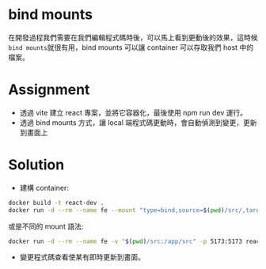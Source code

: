 # bind mounts
在開發過程我們需要在我們編輯程式碼時後，可以馬上看到更動後的效果，這時候 `bind mounts`就很有用，bind mounts 可以讓 container 可以存取我們 host 中的檔案。

# Assignment
- 透過 vite 建立 react 專案，並將它容器化，最後使用 npm run dev 運行。
- 透過 bind mounts 方式，讓 local 端程式碼更動時，會自動偵測到變更，更新到畫面上

# Solution
- 建構 container:
```bash
docker build -t react-dev .
docker run -d --rm --name fe --mount "type=bind,source=$(pwd)/src/,target=/app/src/" -p 5173:5173 react-dev
```
或是不同的 mount 語法:
```bash
docker run -d --rm --name fe -v "$(pwd)/src:/app/src" -p 5173:5173 react-dev
```
- 變更程式碼查看使某有即時更新到畫面。
